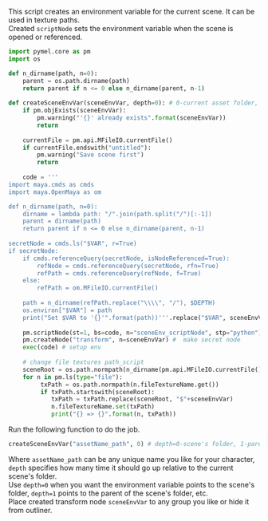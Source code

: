 This script creates an environment variable for the current scene. It can be used in texture paths.<br>
Created `scriptNode` sets the environment variable when the scene is opened or referenced.

```python
import pymel.core as pm
import os

def n_dirname(path, n=0):
    parent = os.path.dirname(path)
    return parent if n <= 0 else n_dirname(parent, n-1)
    
def createSceneEnvVar(sceneEnvVar, depth=0): # 0-current asset folder, 1-parent folder, etc
    if pm.objExists(sceneEnvVar):
        pm.warning("'{}' already exists".format(sceneEnvVar))
        return
    
    currentFile = pm.api.MFileIO.currentFile()
    if currentFile.endswith("untitled"):
        pm.warning("Save scene first")        
        return
        
    code = '''
import maya.cmds as cmds
import maya.OpenMaya as om

def n_dirname(path, n=0):
    dirname = lambda path: "/".join(path.split("/")[:-1])                  
    parent = dirname(path)
    return parent if n <= 0 else n_dirname(parent, n-1)
    
secretNode = cmds.ls("$VAR", r=True)
if secretNode:
    if cmds.referenceQuery(secretNode, isNodeReferenced=True):         
        refNode = cmds.referenceQuery(secretNode, rfn=True)
        refPath = cmds.referenceQuery(refNode, f=True)
    else:
        refPath = om.MFileIO.currentFile()
               
    path = n_dirname(refPath.replace("\\\\", "/"), $DEPTH)
    os.environ["$VAR"] = path
    print("Set $VAR to '{}'".format(path))'''.replace("$VAR", sceneEnvVar).replace("$DEPTH", str(depth))
       
    pm.scriptNode(st=1, bs=code, n="sceneEnv_scriptNode", stp="python")        
    pm.createNode("transform", n=sceneEnvVar) #  make secret node
    exec(code) # setup env
        
    # change file textures path_script
    sceneRoot = os.path.normpath(n_dirname(pm.api.MFileIO.currentFile(), depth))
    for n in pm.ls(type="file"):
         txPath = os.path.normpath(n.fileTextureName.get())
         if txPath.startswith(sceneRoot):
            txPath = txPath.replace(sceneRoot, "$"+sceneEnvVar)
            n.fileTextureName.set(txPath)
            print("{} => {}".format(n, txPath))     
```

Run the following function to do the job.
```python
createSceneEnvVar("assetName_path", 0) # depth=0-scene's folder, 1-parent folder, etc
```
Where `assetName_path` can be any unique name you like for your character, `depth` specifies how many time it should go up relative to the current scene's folder.<br>
Use `depth=0` when you want the environment variable points to the scene's folder, `depth=1` points to the parent of the scene's folder, etc.<br>
Place created transform node `sceneEnvVar` to any group you like or hide it from outliner.
